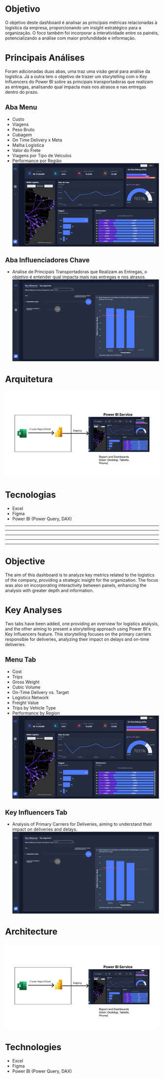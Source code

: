 # Objetivo
O objetivo deste dashboard é analisar as principais métricas relacionadas à logística da empresa, proporcionando um insight estratégico para a organização. O foco também foi incorporar a interatividade entre os painéis, potencializando a análise com maior profundidade e informação.

# Principais Análises
Foram adicionadas duas abas, uma traz uma visão geral para análise da logística. Já a outra tem o objetivo de trazer um storytelling com o Key Influencers do Power BI sobre as principais transportadoras que realizam as entregas, analisando qual impacta mais nos atrasos e nas entregas dentro do prazo.

## Aba Menu

- Custo
- Viagens
- Peso Bruto
- Cubagem
- On Time Delivery x Meta
- Malha Logística
- Valor do Frete 
- Viagens por Tipo de Veículos
- Performance por Região
![Dashboard](Ativos/AbaMenu.png)


## Aba Influenciadores Chave
- Análise de Principais Transportadoras que Realizam as Entregas, o objetivo é entender qual impacta mais nas entregas e nos atrasos.
![Dashboard](Ativos/KeyInfluencers.png)


# Arquitetura

![architecture.png](Ativos/Architecture.png)

# Tecnologias

- Excel
- Figma
- Power BI (Power Query, DAX)


---
---
---
---
---

# Objective

The aim of this dashboard is to analyze key metrics related to the logistics of the company, providing a strategic insight for the organization. The focus was also on incorporating interactivity between panels, enhancing the analysis with greater depth and information.

# Key Analyses
Two tabs have been added, one providing an overview for logistics analysis, and the other aiming to present a storytelling approach using Power BI's Key Influencers feature. This storytelling focuses on the primary carriers responsible for deliveries, analyzing their impact on delays and on-time deliveries.

## Menu Tab

- Cost
- Trips
- Gross Weight
- Cubic Volume
- On-Time Delivery vs. Target
- Logistics Network
- Freight Value
- Trips by Vehicle Type
- Performance by Region
![Dashboard](Ativos/AbaMenu.png)

## Key Influencers Tab
- Analysis of Primary Carriers for Deliveries, aiming to understand their impact on deliveries and delays.
![Dashboard](Ativos/KeyInfluencers.png)

# Architecture

![architecture.png](Ativos/Architecture.png)

# Technologies

- Excel
- Figma
- Power BI (Power Query, DAX)